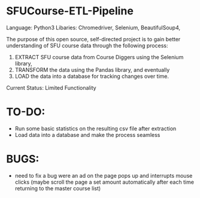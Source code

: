 # SFUCourse-ETL-Pipeline

Language: Python3
Libaries: Chromedriver, Selenium, BeautifulSoup4, 

 The purpose of this open source, self-directed project is to gain better understanding of SFU course data through the following process:
 1. EXTRACT SFU course data from Course Diggers using the Selenium library, 
 2. TRANSFORM the data using the Pandas library, and eventually 
 3. LOAD the data into a database for tracking changes over time.

 Current Status: Limited Functionality 

# TO-DO: 
 - Run some basic statistics on the resulting csv file after extraction
 - Load data into a database and make the process seamless

# BUGS:
 - need to fix a bug were an ad on the page pops up and interrupts mouse clicks 
   (maybe scroll the page a set amount automatically after each time returning to the master course list)
